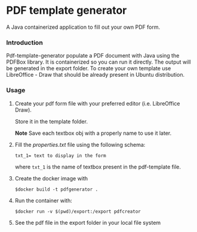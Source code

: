 # PDF template generator
A Java containerized application to fill out your own PDF form.

### Introduction
Pdf-template-generator populate a PDF document with Java using the PDFBox library. 
It is containerized so you can run it directly.
The output will be generated in the export folder.
To create your own template use LibreOffice - Draw that should be already present in Ubuntu distribution.


### Usage

1. Create your pdf form file with your preferred editor (i.e. LibreOffice Draw). 

   Store it in the template folder.
   
   **Note** Save each textbox obj with a properly name to use it later.

2. Fill the *properties.txt* file using the following schema:

    `txt_1= text to display in the form`

   where `txt_1` is the name of textbox present in the pdf-template file.

3. Create the docker image with 

   `$docker build -t pdfgenerator . `

4. Run the container with:

   `$docker run -v $(pwd)/export:/export pdfcreator `


5. See the pdf file in the export folder in your local file system
